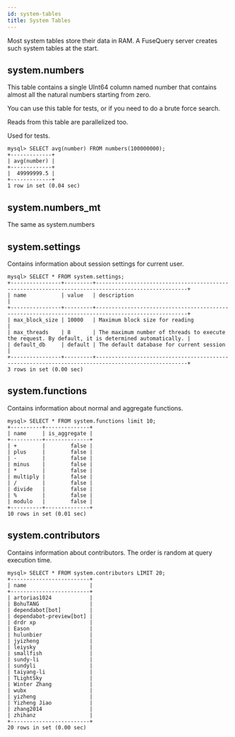 ```yaml
---
id: system-tables
title: System Tables
---
```


Most system tables store their data in RAM. A FuseQuery server creates such system tables at the start.

## system.numbers

This table contains a single UInt64 column named number that contains almost all the natural numbers starting from zero.

You can use this table for tests, or if you need to do a brute force search.

Reads from this table are parallelized too.

Used for tests.

```
mysql> SELECT avg(number) FROM numbers(100000000);
+-------------+
| avg(number) |
+-------------+
|  49999999.5 |
+-------------+
1 row in set (0.04 sec)
```

## system.numbers_mt

The same as system.numbers

## system.settings

Contains information about session settings for current user.

```
mysql> SELECT * FROM system.settings;
+----------------+---------+---------------------------------------------------------------------------------------------------+
| name           | value   | description                                                                                       |
+----------------+---------+---------------------------------------------------------------------------------------------------+
| max_block_size | 10000   | Maximum block size for reading                                                                    |
| max_threads    | 8       | The maximum number of threads to execute the request. By default, it is determined automatically. |
| default_db     | default | The default database for current session                                                          |
+----------------+---------+---------------------------------------------------------------------------------------------------+
3 rows in set (0.00 sec)
```

## system.functions

Contains information about normal and aggregate functions.

```
mysql> SELECT * FROM system.functions limit 10;
+----------+--------------+
| name     | is_aggregate |
+----------+--------------+
| +        |        false |
| plus     |        false |
| -        |        false |
| minus    |        false |
| *        |        false |
| multiply |        false |
| /        |        false |
| divide   |        false |
| %        |        false |
| modulo   |        false |
+----------+--------------+
10 rows in set (0.01 sec)

```

## system.contributors

Contains information about contributors. The order is random at query execution time.

```
mysql> SELECT * FROM system.contributors LIMIT 20;
+-------------------------+
| name                    |
+-------------------------+
| artorias1024            |
| BohuTANG                |
| dependabot[bot]         |
| dependabot-preview[bot] |
| drdr xp                 |
| Eason                   |
| hulunbier               |
| jyizheng                |
| leiysky                 |
| smallfish               |
| sundy-li                |
| sundyli                 |
| taiyang-li              |
| TLightSky               |
| Winter Zhang            |
| wubx                    |
| yizheng                 |
| Yizheng Jiao            |
| zhang2014               |
| zhihanz                 |
+-------------------------+
20 rows in set (0.00 sec)
```

